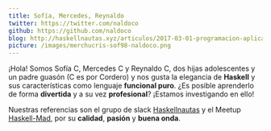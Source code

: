 ```yaml
---
title: Sofía, Mercedes, Reynaldo
twitter: https://twitter.com/naldoco
github: https://github.com/naldoco
blog: http://haskellnautas.xyz/articulos/2017-03-01-programacion-aplicativa/
picture: /images/merchucris-sof98-naldoco.png
---
```


¡Hola! Somos Sofía C, Mercedes C y Reynaldo C, dos hijas adolescentes y un padre guasón (C es por Cordero) y nos gusta la elegancia de **Haskell** y sus características como lenguaje **funcional puro**.  ¿Es posible aprenderlo de forma **divertida** y a su vez **profesional**?  ¡Estamos investigando en ello!

Nuestras referencias son el grupo de slack [Haskellnautas](http://http://haskellnautas.herokuapp.com/) y el Meetup [Haskell-Mad](https://www.meetup.com/Haskell-MAD/), por su **calidad**, **pasión** y **buena onda**.
